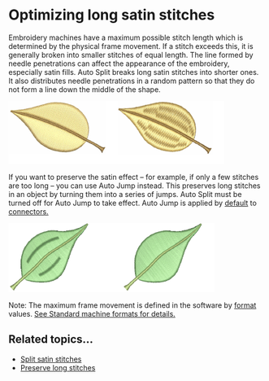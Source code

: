 # Optimizing long satin stitches

Embroidery machines have a maximum possible stitch length which is determined by the physical frame movement. If a stitch exceeds this, it is generally broken into smaller stitches of equal length. The line formed by needle penetrations can affect the appearance of the embroidery, especially satin fills. Auto Split breaks long satin stitches into shorter ones. It also distributes needle penetrations in a random pattern so that they do not form a line down the middle of the shape.

![quality00116.png](assets/quality00116.png)

If you want to preserve the satin effect – for example, if only a few stitches are too long – you can use Auto Jump instead. This preserves long stitches in an object by turning them into a series of jumps. Auto Split must be turned off for Auto Jump to take effect. Auto Jump is applied by [default](../../glossary/glossary) to [connectors. ](../../glossary/glossary)

![quality00117.png](assets/quality00117.png)

Note: The maximum frame movement is defined in the software by [format](../../glossary/glossary) values. [See Standard machine formats for details.](../../Setup/machines/Standard_machine_formats)

## Related topics...

- [Split satin stitches](Split_satin_stitches)
- [Preserve long stitches](Preserve_long_stitches)
